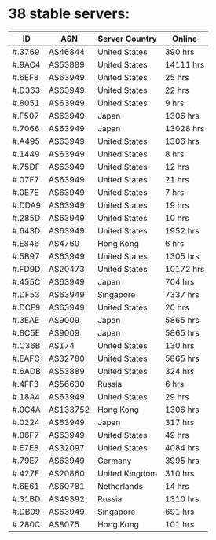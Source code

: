 # 38 stable servers:

| ID | ASN | Server Country | Online |
| ------ | ------ | ------ | ------ |
| #.3769 | AS46844 | United States | 390 hrs |
| #.9AC4 | AS53889 | United States | 14111 hrs |
| #.6EF8 | AS63949 | United States | 25 hrs |
| #.D363 | AS63949 | United States | 22 hrs |
| #.8051 | AS63949 | United States | 9 hrs |
| #.F507 | AS63949 | Japan | 1306 hrs |
| #.7066 | AS63949 | Japan | 13028 hrs |
| #.A495 | AS63949 | United States | 1306 hrs |
| #.1449 | AS63949 | United States | 8 hrs |
| #.75DF | AS63949 | United States | 12 hrs |
| #.07F7 | AS63949 | United States | 21 hrs |
| #.0E7E | AS63949 | United States | 7 hrs |
| #.DDA9 | AS63949 | United States | 19 hrs |
| #.285D | AS63949 | United States | 10 hrs |
| #.643D | AS63949 | United States | 1952 hrs |
| #.E846 | AS4760 | Hong Kong | 6 hrs |
| #.5B97 | AS63949 | United States | 1305 hrs |
| #.FD9D | AS20473 | United States | 10172 hrs |
| #.455C | AS63949 | Japan | 704 hrs |
| #.DF53 | AS63949 | Singapore | 7337 hrs |
| #.DCF9 | AS63949 | United States | 20 hrs |
| #.3EAE | AS9009 | Japan | 5865 hrs |
| #.8C5E | AS9009 | Japan | 5865 hrs |
| #.C36B | AS174 | United States | 130 hrs |
| #.EAFC | AS32780 | United States | 5865 hrs |
| #.6ADB | AS53889 | United States | 324 hrs |
| #.4FF3 | AS56630 | Russia | 6 hrs |
| #.18A4 | AS63949 | United States | 29 hrs |
| #.0C4A | AS133752 | Hong Kong | 1306 hrs |
| #.0224 | AS63949 | Japan | 317 hrs |
| #.06F7 | AS63949 | United States | 49 hrs |
| #.E7E8 | AS32097 | United States | 4084 hrs |
| #.79E7 | AS63949 | Germany | 3995 hrs |
| #.427E | AS20860 | United Kingdom | 310 hrs |
| #.6E61 | AS60781 | Netherlands | 14 hrs |
| #.31BD | AS49392 | Russia | 1310 hrs |
| #.DB09 | AS63949 | Singapore | 691 hrs |
| #.280C | AS8075 | Hong Kong | 101 hrs |

